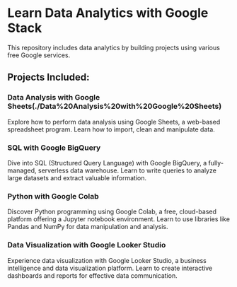 # Learn Data Analytics with Google Stack

This repository includes data analytics by building projects using various free Google services.

## Projects Included:

### Data Analysis with Google Sheets(./Data%20Analysis%20with%20Google%20Sheets)
Explore how to perform data analysis using Google Sheets, a web-based spreadsheet program. Learn how to import, clean and manipulate data.

### SQL with Google BigQuery
Dive into SQL (Structured Query Language) with Google BigQuery, a fully-managed, serverless data warehouse. Learn to write queries to analyze large datasets and extract valuable information.

### Python with Google Colab
Discover Python programming using Google Colab, a free, cloud-based platform offering a Jupyter notebook environment. Learn to use libraries like Pandas and NumPy for data manipulation and analysis.

### Data Visualization with Google Looker Studio
Experience data visualization with Google Looker Studio, a business intelligence and data visualization platform. Learn to create interactive dashboards and reports for effective data communication.
 
 
